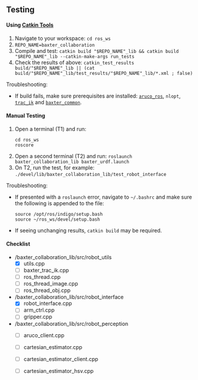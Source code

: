 ## Testing

#### Using [Catkin Tools](https://catkin-tools.readthedocs.io/en/latest/)

1. Navigate to your workspace: `cd ros_ws`
2. `REPO_NAME=baxter_collaboration`
3. Compile and test: `catkin build "$REPO_NAME"_lib && catkin build "$REPO_NAME"_lib --catkin-make-args run_tests`
4. Check the results of above: `catkin_test_results build/"$REPO_NAME"_lib || (cat build/"$REPO_NAME"_lib/test_results/"$REPO_NAME"_lib/*.xml ; false)`

Troubleshooting:
* If build fails, make sure prerequisites are installed: [`aruco_ros`](https://github.com/ScazLab/aruco_ros), `nlopt`, [`trac_ik`](https://bitbucket.org/alecive/trac_ik) and [`baxter_common`](http://sdk.rethinkrobotics.com/wiki/Workstation_Setup#adeedda5360641914fe9c5d681c30026).

#### Manual Testing

1. Open a terminal (T1) and run: 
	```
	cd ros_ws
	roscore
	```
2. Open a second terminal (T2) and run: `roslaunch baxter_collaboration_lib baxter_urdf.launch`
3. On T2, run the test, for example: `./devel/lib/baxter_collaboration_lib/test_robot_interface`

Troubleshooting:
* If presented with a `roslaunch` error, navigate to `~/.bashrc` and make sure the following is appended to the file:
	```
	source /opt/ros/indigo/setup.bash
	source ~/ros_ws/devel/setup.bash
	```
* If seeing unchanging results, `catkin build` may be required.

#### Checklist
* /baxter_collaboration_lib/src/robot_utils
	- [x] utils.cpp
	- [ ] baxter_trac_ik.cpp
	- [ ] ros_thread.cpp
	- [ ] ros_thread_image.cpp
	- [ ] ros_thread_obj.cpp

* /baxter_collaboration_lib/src/robot_interface
	- [x] robot_interface.cpp
	- [ ] arm_ctrl.cpp
	- [ ] gripper.cpp
	
* /baxter_collaboration_lib/src/robot_perception
	- [ ] aruco_client.cpp
	- [ ] cartesian_estimator.cpp
	- [ ] cartesian_estimator_client.cpp
	- [ ] cartesian_estimator_hsv.cpp

